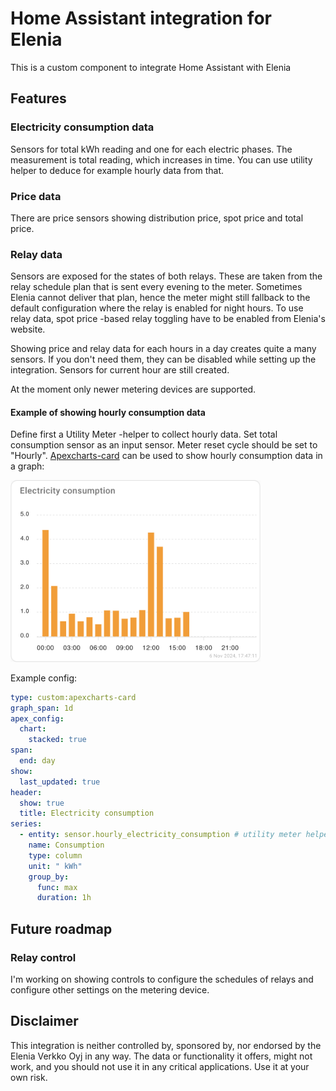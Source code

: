 # Home Assistant integration for Elenia

This is a custom component to integrate Home Assistant with Elenia

## Features
### Electricity consumption data
Sensors for total kWh reading and one for each electric phases. The measurement is total reading, which increases in time. You can use utility helper to deduce for example hourly data from that.

### Price data
There are price sensors showing distribution price, spot price and total price.
### Relay data
Sensors are exposed for the states of both relays. These are taken from the relay schedule plan that is sent every evening to the meter. Sometimes Elenia cannot deliver that plan, hence the meter might still fallback to the default configuration where the relay is enabled for night hours. To use relay data, spot price -based relay toggling have to be enabled from Elenia's website.

Showing price and relay data for each hours in a day creates quite a many sensors. If you don't need them, they can be disabled while setting up the integration. Sensors for current hour are still created.

At the moment only newer metering devices are supported.

#### Example of showing hourly consumption data
Define first a Utility Meter -helper to collect hourly data. Set total consumption sensor as an input sensor. Meter reset cycle should be set to "Hourly".
[Apexcharts-card](https://github.com/RomRider/apexcharts-card) can be used to show hourly consumption data in a graph:

<img src="https://github.com/jrmattila/ha-elenia/blob/main/docs/apexcharts-example.png?raw=true" width="400">

Example config:
```yaml
type: custom:apexcharts-card
graph_span: 1d
apex_config:
  chart:
    stacked: true
span:
  end: day
show:
  last_updated: true
header:
  show: true
  title: Electricity consumption
series:
  - entity: sensor.hourly_electricity_consumption # utility meter helper
    name: Consumption
    type: column
    unit: " kWh"
    group_by:
      func: max
      duration: 1h
```

## Future roadmap
### Relay control
I'm working on showing controls to configure the schedules of relays and configure other settings on the metering device. 

## Disclaimer
This integration is neither controlled by, sponsored by, nor endorsed by the Elenia Verkko Oyj in any way. The data or functionality it offers, might not work, and you should not use it in any critical applications. Use it at your own risk.
